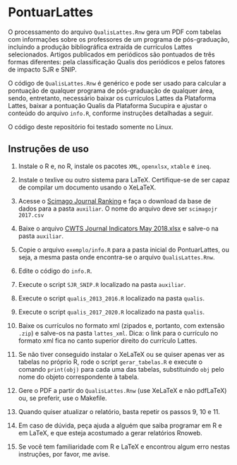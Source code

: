 # PontuarLattes

O processamento do arquivo `QualisLattes.Rnw` gera um PDF com tabelas com
informações sobre os professores de um programa de pós-graduação, incluindo a
produção bibliográfica extraída de currículos Lattes selecionados. Artigos
publicados em periódicos são pontuados de três formas diferentes: pela
classificação Qualis dos periódicos e pelos fatores de impacto SJR e SNIP.

O código de `QualisLattes.Rnw` é genérico e pode ser usado para calcular a
pontuação de qualquer programa de pós-graduação de qualquer área, sendo,
entretanto, necessário baixar os currículos Lattes da Plataforma Lattes,
baixar a pontuação Qualis da Plataforma Sucupira e ajustar o conteúdo do
arquivo `info.R`, conforme instruções detalhadas a seguir.

O código deste repositório foi testado somente no Linux.

## Instruções de uso

  1. Instale o R e, no R, instale os pacotes `XML`, `openxlsx`, `xtable` e
     `ineq`.

  2. Instale o texlive ou outro sistema para LaTeX. Certifique-se de ser capaz
     de compilar um documento usando o XeLaTeX.

  3. Acesse o [Scimago Journal Ranking](https://www.scimagojr.com/journalrank.php)
     e faça o download da base de dados para a pasta `auxiliar`. O nome do
     arquivo deve ser `scimagojr 2017.csv`

  4. Baixe o arquivo [CWTS Journal Indicators May 2018.xlsx](http://www.journalindicators.com/Content/CWTS%20Journal%20Indicators%20May%202018.xlsx)
     e salve-o na pasta `auxiliar`.

  5. Copie o arquivo `exemplo/info.R` para a pasta inicial do PontuarLattes,
     ou seja, a mesma pasta onde encontra-se o arquivo `QualisLattes.Rnw`.

  6. Edite o código do `info.R`.

  7. Execute o script `SJR_SNIP.R` localizado na pasta `auxiliar`.

  8. Execute o script `qualis_2013_2016.R` localizado na pasta `qualis`.

  9. Execute o script `qualis_2017_2020.R` localizado na pasta `qualis`.

  10. Baixe os currículos no formato xml (zipados e, portanto, com extensão
      `.zip`) e salve-os na pasta `lattes_xml`. Dica: o link para o currículo
      no formato xml fica no canto superior direito do currículo Lattes.

  11. Se não tiver conseguido instalar o XeLaTeX ou se quiser apenas ver as
      tabelas no próprio R, rode o script `gerar_tabelas.R` e execute o comando
      `print(obj)` para cada uma das tabelas, substituindo `obj` pelo nome do
      objeto correspondente à tabela.

  12. Gere o PDF a partir do `QualisLattes.Rnw` (use XeLaTeX e não pdfLaTeX)
      ou, se preferir, use o Makefile.

  13. Quando quiser atualizar o relatório, basta repetir os passos 9, 10 e 11.

  14. Em caso de dúvida, peça ajuda a alguém que saiba programar em R e em
      LaTeX, e que esteja acostumado a gerar relatórios Rnoweb.

  15. Se você tem familiaridade com R e LaTeX e encontrou algum erro nestas
      instruções, por favor, me avise.
